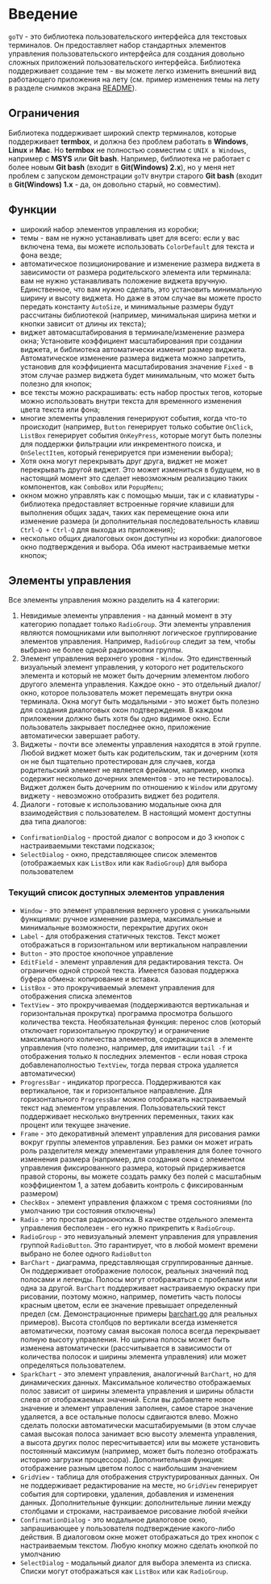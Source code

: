 # Введение

`goTV` - это библиотека пользовательского интерфейса для текстовых терминалов. Он предоставляет набор стандартных элементов управления пользовательского интерфейса для создания довольно сложных приложений пользовательского интерфейса. Библиотека поддерживает создание тем - вы можете легко изменить внешний вид работающего приложения на лету (см. пример изменения темы на лету в разделе снимков экрана [README](../README.md)).

## Ограничения

Библиотека поддерживает широкий спектр терминалов, которые поддерживает **termbox**, и должна без проблем работать в **Windows**, **Linux** и **Mac**. Но **termbox** не полностью совместим с `UNIX в Windows`, например с **MSYS** или **Git bash**. Например, библиотека не работает с более новым **Git bash** (входит в **Git(Windows) 2.x**), но у меня нет проблем с запуском демонстрации `goTV` внутри старого **Git bash** (входит в **Git(Windows) 1.x** - да, он довольно старый, но совместим).

## Функции

- широкий набор элементов управления из коробки;
- темы - вам не нужно устанавливать цвет для всего: если у вас включена тема, вы можете использовать `ColorDefault` для текста и фона везде;
- автоматическое позиционирование и изменение размера виджета в зависимости от размера родительского элемента или терминала: вам не нужно устанавливать положение виджета вручную. Единственное, что вам нужно сделать, это установить минимальную ширину и высоту виджета. Но даже в этом случае вы можете просто передать константу `AutoSize`, и минимальные размеры будут рассчитаны библиотекой (например, минимальная ширина метки и кнопки зависит от длины их текста);
- виджет автомасштабирования в терминале/изменение размера окна; Установите коэффициент масштабирования при создании виджета, и библиотека автоматически изменит размер виджета. Автоматическое изменение размера виджета можно запретить, установив для коэффициента масштабирования значение `Fixed` - в этом случае размер виджета будет минимальным, что может быть полезно для кнопок;
- все тексты можно раскрашивать: есть набор простых тегов, которые можно использовать внутри текста для временного изменения цвета текста или фона;
- многие элементы управления генерируют события, когда что-то происходит (например, `Button` генерирует только событие `OnClick`, `ListBox` генерирует события `OnKeyPress`, которые могут быть полезны для поддержки фильтрации или инкрементного поиска, и `OnSelectItem`, который генерируется при изменении выбора);
- Хотя окна могут перекрывать друг друга, виджет не может перекрывать другой виджет. Это может измениться в будущем, но в настоящий момент это сделает невозможным реализацию таких компонентов, как `ComboBox` или `PopupMenu`;
- окном можно управлять как с помощью мыши, так и с клавиатуры - библиотека предоставляет встроенные горячие клавиши для выполнения общих задач, таких как перемещение окна или изменение размера (и дополнительная последовательность клавиш `Ctrl-Q + Ctrl-Q` для выхода из приложения);
- несколько общих диалоговых окон доступны из коробки: диалоговое окно подтверждения и выбора. Оба имеют настраиваемые метки кнопок;

## Элементы управления

Все элементы управления можно разделить на 4 категории:

1. Невидимые элементы управления - на данный момент в эту категорию попадает только `RadioGroup`. Эти элементы управления являются помощниками или выполняют логическое группирование элементов управления. Например, `RadioGroup` следит за тем, чтобы выбрано не более одной радиокнопки группы.
2. Элемент управления верхнего уровня - `Window`. Это единственный визуальный элемент управления, у которого нет родительского элемента и который не может быть дочерним элементом любого другого элемента управления. Каждое окно - это отдельный диалог/окно, которое пользователь может перемещать внутри окна терминала. Окна могут быть модальными - это может быть полезно для создания диалоговых окон подтверждения. В каждом приложении должно быть хотя бы одно видимое окно. Если пользователь закрывает последнее окно, приложение автоматически завершает работу.
3. Виджеты - почти все элементы управления находятся в этой группе. Любой виджет может быть как родительским, так и дочерним (хотя он не был тщательно протестирован для случаев, когда родительский элемент не является фреймом, например, кнопка содержит несколько дочерних элементов - это не тестировалось). Виджет должен быть дочерним по отношению к `Window` или другому виджету - невозможно отобразить виджет без родителя.
4. Диалоги - готовые к использованию модальные окна для взаимодействия с пользователем. В настоящий момент доступны два типа диалогов:

- `ConfirmationDialog` - простой диалог с вопросом и до 3 кнопок с настраиваемыми текстами подсказок;
- `SelectDialog` - окно, представляющее список элементов (отображаемых как `ListBox` или как `RadioGroup`) для выбора пользователем

### Текущий список доступных элементов управления

- `Window` - это элемент управления верхнего уровня с уникальными функциями: ручное изменение размера, максимальные и минимальные возможности, перекрытие других окон
- `Label` - для отображения статичных текстов. Текст может отображаться в горизонтальном или вертикальном направлении
- `Button` - это простое кнопочное управление
- `EditField` - элемент управления для редактирования текста. Он ограничен одной строкой текста. Имеется базовая поддержка буфера обмена: копирование и вставка.
- `ListBox` - это прокручиваемый элемент управления для отображения списка элементов
- `TextView` - это прокручиваемая (поддерживаются вертикальная и горизонтальная прокрутка) программа просмотра большого количества текста. Необязательная функция: перенос слов (который отключает горизонтальную прокрутку) и ограничение максимального количества элементов, содержащихся в элементе управления (что полезно, например, для имитации `tail -f` и отображения только `N` последних элементов - если новая строка добавлена ​​полностью `TextView`, тогда первая строка удаляется автоматически)
- `ProgressBar` - индикатор прогресса. Поддерживаются как вертикальное, так и горизонтальное направление. Для горизонтального `ProgressBar` можно отображать настраиваемый текст над элементом управления. Пользовательский текст поддерживает несколько внутренних переменных, таких как процент или текущее значение.
- `Frame` - это декоративный элемент управления для рисования рамки вокруг группы элементов управления. Без рамки он может играть роль разделителя между элементами управления для более точного изменения размера (например, для создания окна с элементом управления фиксированного размера, который придерживается правой стороны, вы можете создать рамку без полей с масштабным коэффициентом 1, а затем добавить контроль с фиксированным размером)
- `CheckBox` - элемент управления флажком с тремя состояниями (по умолчанию три состояния отключены)
- `Radio` - это простая радиокнопка. В качестве отдельного элемента управления бесполезен - его нужно прикрепить к `RadioGroup`.
- `RadioGroup` - это невизуальный элемент управления для управления группой `RadioButton`. Это гарантирует, что в любой момент времени выбрано не более одного `RadioButton`
- `BarChart` - диаграмма, представляющая сгруппированные данные. Он поддерживает отображение полосок, реальных значений под полосами и легенды. Полосы могут отображаться с пробелами или одна за другой. `BarChart` поддерживает настраиваемую окраску при рисовании, поэтому можно, например, пометить часть полосы красным цветом, если ее значение превышает определенный предел (см. Демонстрационные примеры [barchart.go](../demos/barchart/barchart.go) для реальных примеров). Высота столбцов по вертикали всегда изменяется автоматически, поэтому самая высокая полоса всегда перекрывает полную высоту управления. Но ширина полосы может быть изменена автоматически (рассчитывается в зависимости от количества полосок и ширины элемента управления) или может определяться пользователем.
- `SparkChart` - это элемент управления, аналогичный `BarChart`, но для динамических данных. Максимальное количество отображаемых полос зависит от ширины элемента управления и ширины области слева от отображаемых значений. Если вы добавляете новое значение и элемент управления заполнен, самое старое значение удаляется, а все остальные полосы сдвигаются влево. Можно сделать полоски автоматически масштабируемыми (в этом случае самая высокая полоса занимает всю высоту элемента управления, а высота других полос пересчитывается) или вы можете установить постоянный максимум (например, может быть полезно отображать историю загрузки процессора). Дополнительная функция: отображение разным цветом полос с наибольшим значением
- `GridView` - таблица для отображения структурированных данных. Он не поддерживает редактирование на месте, но `GridView` генерирует события для сортировки, удаления, добавления и изменения данных. Дополнительные функции: дополнительные линии между столбцами и строками, настраиваемое рисование любой ячейки
- `ConfirmationDialog` - это модальное диалоговое окно, запрашивающее у пользователя подтверждение какого-либо действия. В диалоговом окне может отображаться до трех кнопок с настраиваемым текстом. Любую кнопку можно сделать кнопкой по умолчанию
- `SelectDialog` - модальный диалог для выбора элемента из списка. Списки могут отображаться как `ListBox` или как `RadioGroup`.
